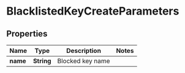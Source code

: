 

# BlacklistedKeyCreateParameters

## Properties

Name | Type | Description | Notes
------------ | ------------- | ------------- | -------------
**name** | **String** | Blocked key name | 



